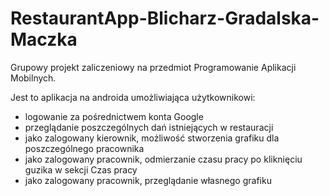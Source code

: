 # RestaurantApp-Blicharz-Gradalska-Maczka
Grupowy projekt zaliczeniowy na przedmiot Programowanie Aplikacji Mobilnych.

Jest to aplikacja na androida umożliwiająca użytkownikowi:

- logowanie za pośrednictwem konta Google
- przeglądanie poszczególnych dań istniejących w restauracji
- jako zalogowany kierownik, możliwość stworzenia grafiku dla poszczególnego pracownika
- jako zalogowany pracownik, odmierzanie czasu pracy po kliknięciu guzika w sekcji Czas pracy
- jako zalogowany pracownik, przeglądanie własnego grafiku
